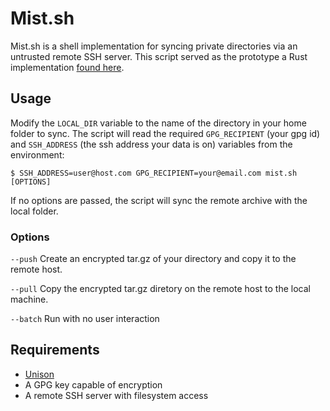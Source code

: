 # Mist.sh

Mist.sh is a shell implementation for syncing private directories via an untrusted remote SSH server. This script served as the prototype a Rust implementation [found here](https://github.com:jsbmg/mist).

## Usage 
Modify the `LOCAL_DIR` variable to the name of the directory in your home folder to sync. The script will read the required `GPG_RECIPIENT` (your gpg id) and `SSH_ADDRESS` (the ssh address your data is on) variables from the environment:

`$ SSH_ADDRESS=user@host.com GPG_RECIPIENT=your@email.com mist.sh [OPTIONS]`

If no options are passed, the script will sync the remote archive with the local folder. 

### Options
`--push`
Create an encrypted tar.gz of your directory and copy it to the remote host.

`--pull`
Copy the encrypted tar.gz diretory on the remote host to the local machine.

`--batch`
Run with no user interaction


## Requirements
* [Unison](https://www.cis.upenn.edu/~bcpierce/unison/)
* A GPG key capable of encryption
* A remote SSH server with filesystem access
